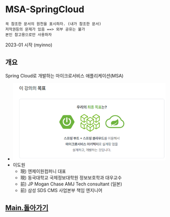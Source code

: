 # MSA-SpringCloud


```{note}
꼭 참조한 문서의 원천을 표시하자. (내가 참조한 문서)
저작권등의 문제가 있음 ==> 외부 공유는 불가
본인 참고용으로만 사용하자
```

2023-01 시작 (myinno)

## 개요

Spring Cloud로 개발하는 마이크로서비스 애플리케이션(MSA)

-  ![](images/intro.png)
- 이도원
  - 現) 엔제이원컴퍼니 대표
  - 現) 동국대학교 국제정보대학원 정보보호학과 대우교수
  - 前) JP Mogan Chase AMJ Tech consultant (일본)
  - 前) 삼성 SDS CMS 사업본부 책임 엔지니어

<a class="reference internal" href="../../../index.html">
     <H2>Main.돌아가기</H2>
</a>

